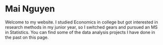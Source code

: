 # Mai Nguyen

Welcome to my website. I studied Economics in college but got interested in research methods in my junior year, so I switched gears and pursued an MS in Statistics. You can find some of the data analysis projects I have done in the past on this page.
